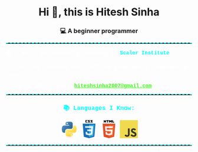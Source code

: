 <!-- Retro Header with Typing SVG using Press Start 2P -->
<h1 align="center">
  Hi 👾, this is Hitesh Sinha
</h1>

<h3 align="center">
  💻 A beginner programmer
</h3>


<hr style="border-top: 2px dashed #00FFFF;">

<div align="left" style="font-family: 'Courier New', monospace; color: #ffffff;">
  <b>
    <p>📚 I am 18 and currently studying at <span style="color:#00FFFF;">Scaler Institute</span>.</p>
    <p>🎨 I will be learning new stuff and programming languages 💻 soon.</p>
    <p>📨 You can mail me at: <a href="mailto:hiteshsinha2007@gmail.com" style="color:#39FF14;">hiteshsinha2007@gmail.com</a></p>
  </b>
</div>

<hr style="border-top: 2px dashed #00FFFF;">

<h3 align="center" style="font-family: 'Courier New', monospace; color: #00FFFF;">
  📚 Languages I Know:
</h3>

<p align="center">
  <img src="https://raw.githubusercontent.com/devicons/devicon/master/icons/python/python-original.svg" alt="Python" width="50" height="50"/>
  <img src="https://raw.githubusercontent.com/devicons/devicon/master/icons/css3/css3-original-wordmark.svg" alt="CSS3" width="50" height="50"/>
  <img src="https://raw.githubusercontent.com/devicons/devicon/master/icons/html5/html5-original-wordmark.svg" alt="HTML5" width="50" height="50"/>
  <img src="https://raw.githubusercontent.com/devicons/devicon/master/icons/javascript/javascript-original.svg" alt="JavaScript" width="50" height="50"/>
</p>

<hr style="border-top: 2px dashed #00FFFF;">

<!--
**HITESH-235/HITESH-235** is a ✨ _special_ ✨ repository because its `README.md` (this file) appears on your GitHub profile.
-->

